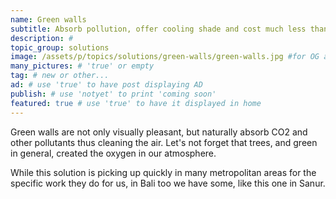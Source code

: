 ```yaml
---
name: Green walls
subtitle: Absorb pollution, offer cooling shade and cost much less than any other walls.
description: #
topic_group: solutions
image: /assets/p/topics/solutions/green-walls/green-walls.jpg #for OG and twitter cards
many_pictures: # 'true' or empty
tag: # new or other...
ad: # use 'true' to have post displaying AD
publish: # use 'notyet' to print 'coming soon'
featured: true # use 'true' to have it displayed in home
---
```

Green walls are not only visually pleasant, but naturally absorb CO2 and other pollutants thus cleaning the air. Let's not forget that trees, and green in general, created the oxygen in our atmosphere.

While this solution is picking up quickly in many metropolitan areas for the specific work they do for us, in Bali too we have some, like this one in Sanur.
